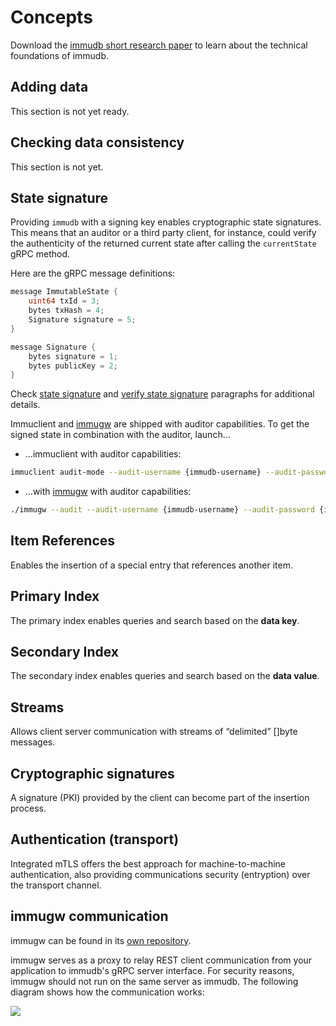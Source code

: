 # Concepts

Download the [immudb short research paper](https://codenotary.com/technologies/immudb/) to learn about the technical foundations of immudb.

## Adding data

[//]: # "update these sections to reflect accurate information"

This section is not yet ready.

## Checking data consistency
This section is not yet.

## State signature

Providing `immudb` with a signing key enables cryptographic state signatures.
This means that an auditor or a third party client, for instance, could verify the authenticity of the returned current state after calling the `currentState` gRPC method.

Here are the gRPC message definitions:
```go
message ImmutableState {
	uint64 txId = 3;
	bytes txHash = 4;
	Signature signature = 5;
}

message Signature {
	bytes signature = 1;
	bytes publicKey = 2;
}
```

[//]: # "these link are broken and lead to pages in the /old hierarchy"

Check [state signature](old/immudb/#state-signature) and [verify state signature](sdks-api.html#verify-state-signature) paragraphs for additional details.

Immuclient and [immugw](https://github.com/codenotary/immugw) are shipped with auditor capabilities.
To get the signed state in combination with the auditor, launch...
* ...immuclient with auditor capabilities:
```bash
immuclient audit-mode --audit-username {immudb-username} --audit-password {immudb-pw} --audit-signature validate
```
* ...with [immugw](https://github.com/codenotary/immugw) with auditor capabilities:
```bash
./immugw --audit --audit-username {immudb-username} --audit-password {immudb-pw} --audit-signature validate
```

## Item References

Enables the insertion of a special entry that references another item.

## Primary Index

The primary index enables queries and search based on the **data key**.

## Secondary Index

The secondary index enables queries and search based on the **data value**.

## Streams
Allows client server communication with streams of “delimited” []byte messages.

## Cryptographic signatures

A signature (PKI) provided by the client can become part of the insertion process.

## Authentication (transport)

Integrated mTLS offers the best approach for machine-to-machine authentication, also providing communications security (entryption) over the transport channel.

## immugw communication
immugw can be found in its [own repository](https://github.com/codenotary/immugw).

immugw serves as a proxy to relay REST client communication from your application to immudb's gRPC server interface. For security reasons, immugw should not run on the same server as immudb. The following diagram shows how the communication works:

[//]: # "Image not rendering for some reason"

![](.gitbook/assets/diagram-immugw.svg)